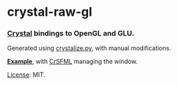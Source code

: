 # crystal-raw-gl

### [Crystal][] bindings to OpenGL and GLU.

Generated using [crystalize.py][], with manual modifications.

**[Example][]**, with [CrSFML][] managing the window.

[License](LICENSE): MIT.

[crystal]: http://crystal-lang.org/
[crystalize.py]: https://github.com/BlaXpirit/crystalize.py
[crsfml]: https://github.com/BlaXpirit/crsfml
[example]: https://github.com/BlaXpirit/crsfml-examples/blob/master/cube/cube.cr
